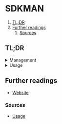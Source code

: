 # SDKMAN

1. [TL;DR](#tldr)
1. [Further readings](#further-readings)
   1. [Sources](#sources)

## TL;DR

<details>
  <summary>Management</summary>

Configuration file: `${HOME}/.sdkman/etc/config`

```sh
# Install.
curl -s "https://get.sdkman.io" | bash
export SDKMAN_DIR="/path/to/custom/location" && curl -s "https://get.sdkman.io" | bash
curl -s "https://get.sdkman.io?rcupdate=false" | bash

# Initialize.
source "$HOME/.sdkman/bin/sdkman-init.sh"

# Get help.
sdk help
sdk help 'install'

# Show the current SDKMAN version.
sdk version

# Change configuration values.
# Opens the editor defined by the 'EDITOR' variable.
sdk config

# Install a new version of SDKMAN! if available.
sdk selfupdate
sdk selfupdate force

# Uninstall.
# The initialization snippet must also be removed from the shells' RC dotfiles.
tar zcvf "${HOME}/sdkman-backup_$(date +%F-%kh%M).tar.gz" -C "$HOME" '.sdkman' \
&& rm -rf "${HOME}/.sdkman"
```

</details>

<details>
  <summary>Usage</summary>

```sh
# List available candidates.
sdk list
sdk list 'groovy'

# Install versions.
# When not given a version, 'latest' is implied.
sdk install 'java'
sdk install 'scala' '3.4.1'
sdk install 'java 17-zulu' '/Library/Java/JavaVirtualMachines/zulu-17.jdk/Contents/Home'

# Show the currently used versions.
sdk current
sdk current 'java'

# Use specific versions in the current shell session.
sdk use 'scala' '3.4.1'

# Make versions the default.
sdk default 'scala' '3.4.1'

# Generate '.sdkmanrc' files.
# Those files work like `asdf`'s '.tool-versions' files.
sdk env init

# Install missing versions.
sdk env install

# Switch to the configuration defined by the '.sdkmanrc' file in the current directory.
sdk env

# Reset the versions to the default ones.
sdk env clear

# Get the absolute path of versions.
sdk home 'java' '21.0.2-tem'

# Flush the local state.
sdk flush

# Toggle online/offline mode.
sdk offline enable
sdk offline disable

# Refresh the available versions.
sdk update

# Upgrade versions.
sdk upgrade
sdk upgrade 'springboot'

# Remove installed versions.
sdk uninstall 'scala' '3.4.1'
```

</details>

<!-- Uncomment if needed
<details>
  <summary>Real world use cases</summary>
</details>
-->

## Further readings

- [Website]

### Sources

- [Usage]

<!--
  References
  -->

<!-- In-article sections -->
<!-- Knowledge base -->
<!-- Files -->
<!-- Upstream -->
[usage]: https://sdkman.io/usage
[website]: https://sdkman.io/

<!-- Others -->
